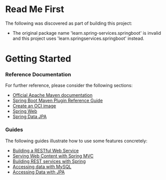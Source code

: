 # Read Me First
The following was discovered as part of building this project:

* The original package name 'learn.spring-services.springboot' is invalid and this project uses 'learn.springservices.springboot' instead.

# Getting Started

### Reference Documentation
For further reference, please consider the following sections:

* [Official Apache Maven documentation](https://maven.apache.org/guides/index.html)
* [Spring Boot Maven Plugin Reference Guide](https://docs.spring.io/spring-boot/docs/3.1.0-M2/maven-plugin/reference/html/)
* [Create an OCI image](https://docs.spring.io/spring-boot/docs/3.1.0-M2/maven-plugin/reference/html/#build-image)
* [Spring Web](https://docs.spring.io/spring-boot/docs/3.1.0-M2/reference/htmlsingle/#web)
* [Spring Data JPA](https://docs.spring.io/spring-boot/docs/3.1.0-M2/reference/htmlsingle/#data.sql.jpa-and-spring-data)

### Guides
The following guides illustrate how to use some features concretely:

* [Building a RESTful Web Service](https://spring.io/guides/gs/rest-service/)
* [Serving Web Content with Spring MVC](https://spring.io/guides/gs/serving-web-content/)
* [Building REST services with Spring](https://spring.io/guides/tutorials/rest/)
* [Accessing data with MySQL](https://spring.io/guides/gs/accessing-data-mysql/)
* [Accessing Data with JPA](https://spring.io/guides/gs/accessing-data-jpa/)

